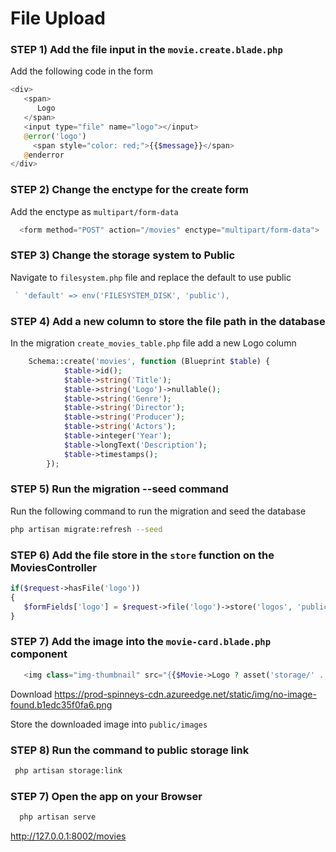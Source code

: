 # File Upload

### STEP 1) Add the file input in the `movie.create.blade.php`

Add the following code in the form

```php
<div>
   <span>
      Logo
   </span>
   <input type="file" name="logo"></input>
   @error('logo')
     <span style="color: red;">{{$message}}</span>
   @enderror
</div>
```

### STEP 2) Change the enctype for the create form

Add the enctype as `multipart/form-data`

```php
  <form method="POST" action="/movies" enctype="multipart/form-data">
```

### STEP 3) Change the storage system to Public 

Navigate to `filesystem.php` file and replace the default to use public

```php
 ` 'default' => env('FILESYSTEM_DISK', 'public'),
```

### STEP 4) Add a new column to store the file path in the database

In the migration `create_movies_table.php` file add a new Logo column 

```php
    Schema::create('movies', function (Blueprint $table) {
            $table->id();      
            $table->string('Title');
            $table->string('Logo')->nullable();
            $table->string('Genre');
            $table->string('Director');
            $table->string('Producer');
            $table->string('Actors');
            $table->integer('Year');
            $table->longText('Description');
            $table->timestamps();
        });
```

### STEP 5) Run the migration --seed command

Run the following command to run the migration and seed the database

```bash
php artisan migrate:refresh --seed 
```

### STEP 6) Add the file store in the `store` function on the MoviesController 

```php
if($request->hasFile('logo'))
{
   $formFields['logo'] = $request->file('logo')->store('logos', 'public');
}
```

### STEP 7) Add the image into the `movie-card.blade.php` component

```php
   <img class="img-thumbnail" src="{{$Movie->Logo ? asset('storage/' . $Movie['Logo']) : asset('/images/no-image.png')}}" />
```

Download https://prod-spinneys-cdn.azureedge.net/static/img/no-image-found.b1edc35f0fa6.png

Store the downloaded image into `public/images`

### STEP 8) Run the command to public storage link 

```bash
 php artisan storage:link
```

### STEP 7) Open the app on your Browser

```bash
  php artisan serve
```

http://127.0.0.1:8002/movies
